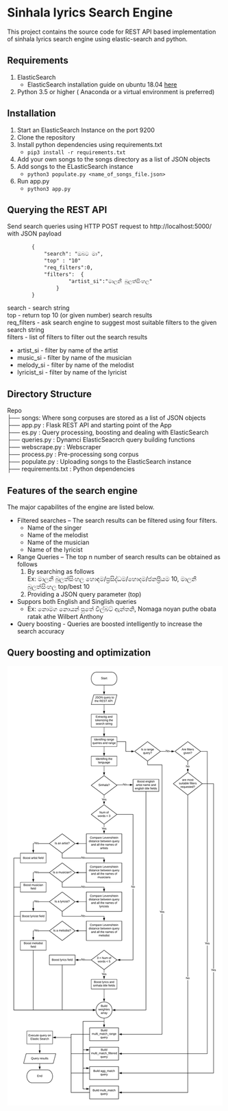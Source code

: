 # Sinhala lyrics Search Engine

This project contains the source code for REST API based implementation of sinhala lyrics search engine using elastic-search and python.

## Requirements

1. ElasticSearch
    * ElasticSearch installation guide on ubuntu 18.04 [here](https://www.digitalocean.com/community/tutorials/how-to-install-and-configure-elasticsearch-on-ubuntu-18-04)
2. Python 3.5 or higher ( Anaconda or a virtual environment is preferred)

## Installation

1. Start an ElasticSearch Instance on the port 9200
2. Clone the repository
3. Install python dependencies using requirements.txt <br />
    * ``` pip3 install -r requirements.txt ``` 
3. Add your own songs to the songs directory as a list of JSON objects
4. Add songs to the ELasticSearch instance
    * ```python3 populate.py <name_of_songs_file.json> ```
4. Run app.py
    *  ```python3 app.py ```

## Querying the REST API
Send search queries using HTTP POST request to http://localhost:5000/ with JSON payload

```
        {
            "search": "ඔබට මා",
            "top" : "10"
            "req_filters":0,
            "filters":  {
                    "artist_si":"මාලනී බුලත්සිංහල"
                }
        } 
```

search - search string <br />
top - return top 10 (or given number) search results <br />
req_filters - ask search engine to suggest most suitable filters to the given search string <br />
filters - list of filters to filter out the search results <br />

* artist_si - filter by name of the artist
* music_si - filter by name of the musician
* melody_si - filter by name of the melodist
* lyricist_si - filter by name of the lyricist

## Directory Structure

Repo <br />
├── songs: Where song corpuses are stored as a list of JSON objects <br />
├── app.py : Flask REST API and starting point of the App <br />
├── es.py : Query processing, boosting and dealing with ElasticSearch <br />
├── queries.py :  Dynamci ElasticSeacrch query building functions <br />
├── webscrape.py :  Webscraper <br />
├── process.py : Pre-processing song corpus <br />
├── populate.py : Uploading songs to the ElasticSearch instance <br />
├── requirements.txt : Python dependencies <br />

## Features of the search engine

The major capabilites of the engine are listed below.

* Filtered searches – The search results can be filtered using four filters.
     * Name of the singer
     * Name of the melodist
     * Name of the musician
     * Name of the lyricist
* Range Queries – The top n number of search results can be obtained as follows
    1. By searching as follows <br />
    Ex: මාලනී බුලත්සිංහල හොඳම/ප්‍රසිද්ධම/හොදම/ජනප්‍රියම 10, මාලනී බුලත්සිංහල top/best 10
    2. Providing a JSON query parameter (top)
* Suppors both English and Singlish queries
    * Ex: නොමග නොයන් පුතේ විල්බට් ඇන්තනි, Nomaga noyan puthe obata ratak athe Wilbert Anthony
* Query boosting - Queries are boosted intelligently to increase the search accuracy

## Query boosting and optimization



![Query boosting and optimization](algo.png)

